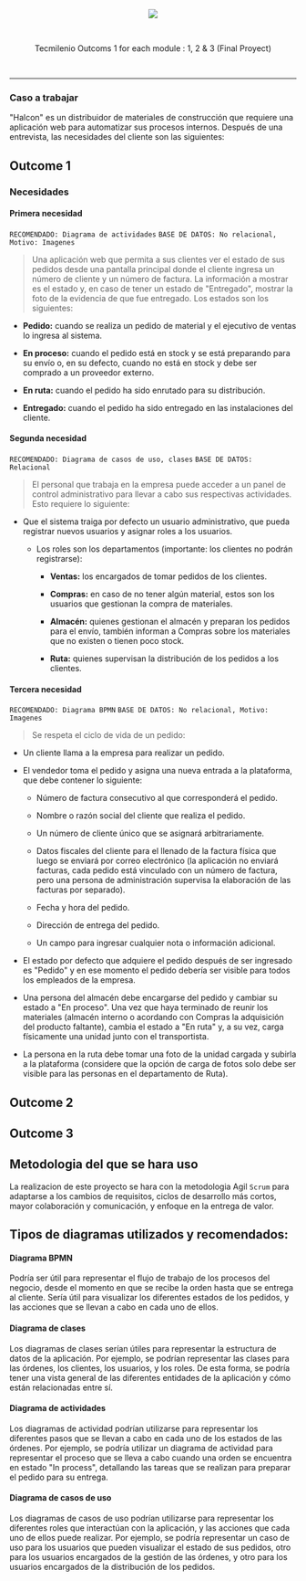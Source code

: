 <p align="center">
  <img src="https://upload.wikimedia.org/wikipedia/commons/thumb/e/e8/Logo_Tecmilenio_2014.png/1200px-Logo_Tecmilenio_2014.png">
</p>

<p align="center" style="padding: 30px; margin: 0;">
 Tecmilenio Outcoms 1 for each module : 1, 2 &amp; 3 (Final Proyect)
  

</p>

-------------
  
 ### Caso a trabajar

<p>
"Halcon" es un distribuidor de materiales de construcción que requiere una aplicación web para automatizar sus procesos internos. Después de una entrevista, las necesidades del cliente son las siguientes:
</p>

 
## Outcome 1


### Necesidades

####  Primera necesidad

`
RECOMENDADO: Diagrama de actividades
`
`
BASE DE DATOS: No relacional, Motivo: Imagenes
`

 > Una aplicación web que permita a sus clientes ver el estado de sus pedidos desde una pantalla principal donde el cliente ingresa un número de cliente y un número de factura. La información a mostrar es el estado y, en caso de tener un estado de "Entregado", mostrar la foto de la evidencia de que fue entregado. Los estados son los siguientes:


*   **Pedido:** cuando se realiza un pedido de material y el ejecutivo de ventas lo ingresa al sistema.

*   **En proceso:** cuando el pedido está en stock y se está preparando para su envío o, en su defecto, cuando no está en stock y debe ser comprado a un proveedor externo.

*  **En ruta:** cuando el pedido ha sido enrutado para su distribución.

*   **Entregado:** cuando el pedido ha sido entregado en las instalaciones del cliente.

#### Segunda necesidad

`
RECOMENDADO: Diagrama de casos de uso, clases
`
`
BASE DE DATOS: Relacional
`

> El personal que trabaja en la empresa puede acceder a un panel de control administrativo para llevar a cabo sus respectivas actividades. Esto requiere lo siguiente:

- Que el sistema traiga por defecto un usuario administrativo, que pueda registrar nuevos usuarios y asignar roles a los usuarios.


  - Los roles son los departamentos (importante: los clientes no podrán registrarse):
    - **Ventas:** los encargados de tomar pedidos de los clientes.
	
    -  **Compras:** en caso de no tener algún material, estos son los usuarios que gestionan la compra de materiales.
	
    - **Almacén:** quienes gestionan el almacén y preparan los pedidos para el envío, también informan a Compras sobre los materiales que no existen o tienen poco stock.

    - **Ruta:** quienes supervisan la distribución de los pedidos a los clientes. 


#### Tercera necesidad

`
RECOMENDADO: Diagrama BPMN
`
`
BASE DE DATOS: No relacional, Motivo: Imagenes
`

> Se respeta el ciclo de vida de un pedido:

- Un cliente llama a la empresa para realizar un pedido.

- El vendedor toma el pedido y asigna una nueva entrada a la plataforma, que debe contener lo siguiente:

  - Número de factura consecutivo al que corresponderá el pedido.
  
  - Nombre o razón social del cliente que realiza el pedido.
  
  - Un número de cliente único que se asignará arbitrariamente.
  
  - Datos fiscales del cliente para el llenado de la factura física que luego se enviará por correo electrónico (la aplicación no enviará facturas, cada pedido está vinculado con un número de factura, pero una persona de administración supervisa la elaboración de las facturas por separado).
  
  - Fecha y hora del pedido.
  
  - Dirección de entrega del pedido.
  
  - Un campo para ingresar cualquier nota o información adicional.
  
- El estado por defecto que adquiere el pedido después de ser ingresado es "Pedido" y en ese momento el pedido debería ser visible para todos los empleados de la empresa.

- Una persona del almacén debe encargarse del pedido y cambiar su estado a "En proceso". Una vez que haya terminado de reunir los materiales (almacén interno o acordando con Compras la adquisición del producto faltante), cambia el estado a "En ruta" y, a su vez, carga físicamente una unidad junto con el transportista.

- La persona en la ruta debe tomar una foto de la unidad cargada y subirla a la plataforma (considere que la opción de carga de fotos solo debe ser visible para las personas en el departamento de Ruta).

## Outcome 2
## Outcome 3

## Metodologia del que se hara uso

La realizacion de este proyecto se hara con la metodologia Agil `Scrum` para adaptarse a los cambios de requisitos, ciclos de desarrollo más cortos, mayor colaboración y comunicación, y enfoque en la entrega de valor.

## Tipos de diagramas utilizados y recomendados:

#### Diagrama BPMN 
Podría ser útil para representar el flujo de trabajo de los procesos del negocio, desde el momento en que se recibe la orden hasta que se entrega al cliente. Sería útil para visualizar los diferentes estados de los pedidos, y las acciones que se llevan a cabo en cada uno de ellos.

#### Diagrama de clases
Los diagramas de clases serían útiles para representar la estructura de datos de la aplicación. Por ejemplo, se podrían representar las clases para las órdenes, los clientes, los usuarios, y los roles. De esta forma, se podría tener una vista general de las diferentes entidades de la aplicación y cómo están relacionadas entre sí.

#### Diagrama de actividades
Los diagramas de actividad podrían utilizarse para representar los diferentes pasos que se llevan a cabo en cada uno de los estados de las órdenes. Por ejemplo, se podría utilizar un diagrama de actividad para representar el proceso que se lleva a cabo cuando una orden se encuentra en estado "In process", detallando las tareas que se realizan para preparar el pedido para su entrega.

#### Diagrama de casos de uso
Los diagramas de casos de uso podrían utilizarse para representar los diferentes roles que interactúan con la aplicación, y las acciones que cada uno de ellos puede realizar. Por ejemplo, se podría representar un caso de uso para los usuarios que pueden visualizar el estado de sus pedidos, otro para los usuarios encargados de la gestión de las órdenes, y otro para los usuarios encargados de la distribución de los pedidos.
